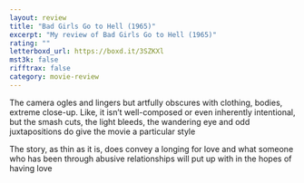 ```yaml
---
layout: review
title: "Bad Girls Go to Hell (1965)"
excerpt: "My review of Bad Girls Go to Hell (1965)"
rating: ""
letterboxd_url: https://boxd.it/3SZKXl
mst3k: false
rifftrax: false
category: movie-review
---
```


The camera ogles and lingers but artfully obscures with clothing, bodies, extreme close-up. Like, it isn’t well-composed or even inherently intentional, but the smash cuts, the light bleeds, the wandering eye and odd juxtapositions do give the movie a particular style

The story, as thin as it is, does convey a longing for love and what someone who has been through abusive relationships will put up with in the hopes of having love
